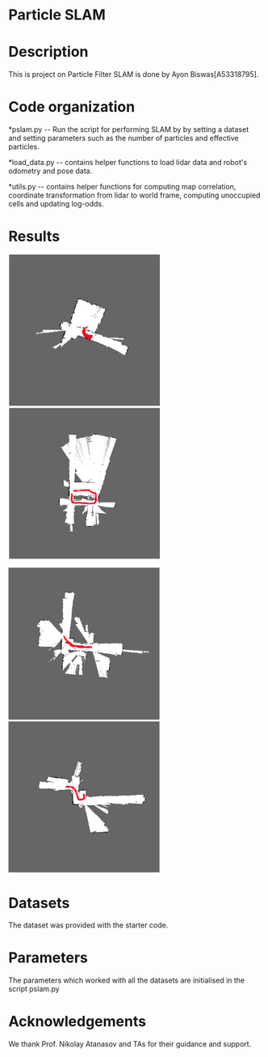 # Particle SLAM

Description
===========
This is project on Particle Filter SLAM is done by Ayon Biswas[A53318795].

Code organization
=================
*pslam.py -- Run the script for performing SLAM by by setting a dataset and setting parameters such as the number of particles and effective particles.

*load_data.py -- contains helper functions to load lidar data and robot's odometry and pose data.
 
*utils.py -- contains helper functions for computing map correlation, coordinate transformation from lidar to world frame, computing unoccupied cells and updating log-odds.

Results
=======
<img src="img/map1.png" width="300">  <img src="img/map2.png" width="300"> 

<img src="img/map3.png" width="300">  <img src="img/map4.png" width="300"> 

Datasets
========
The dataset was provided with the starter code.

Parameters
======
The parameters which worked with all the datasets are initialised in the script pslam.py

Acknowledgements
================
We thank Prof. Nikolay Atanasov and TAs for their guidance and support.
